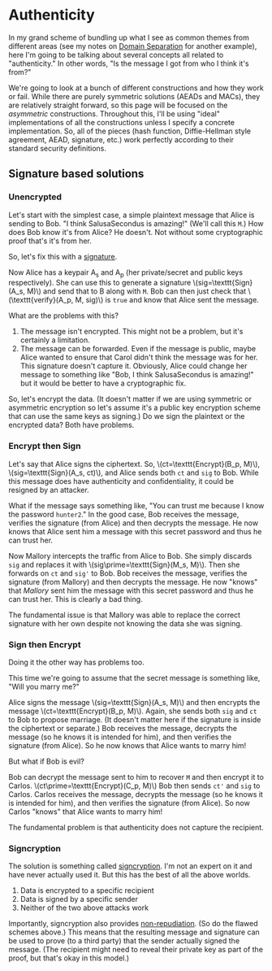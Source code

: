 # Authenticity

In my grand scheme of bundling up what I see as common themes from different areas
(see my notes on [Domain Separation](domain_separation.md) for another example),
here I'm going to be talking about several concepts all related to "authenticity."
In other words, "Is the message I got from who I think it's from?"

We're going to look at a bunch of different constructions and how they work or fail.
While there are purely symmetric solutions (AEADs and MACs), they are relatively straight forward,
so this page will be focused on the *asymmetric* constructions.
Throughout this, I'll be using "ideal" implementations of all the constructions unless I specify a concrete implementation.
So, all of the pieces (hash function, Diffie-Hellman style agreement, AEAD, signature, etc.) work perfectly according to their standard security definitions.

## Signature based solutions

### Unencrypted

Let's start with the simplest case, a simple plaintext message that Alice is sending to Bob.
"I think SalusaSecondus is amazing!"
(We'll call this `M`.)
How does Bob know it's from Alice?
He doesn't.
Not without some cryptographic proof that's it's from her.

So, let's fix this with a [signature](https://en.wikipedia.org/wiki/Digital_signature).

Now Alice has a keypair A<sub>s</sub> and A<sub>p</sub> (her private/secret and public keys respectively).
She can use this to generate a signature \\(sig=\texttt{Sign}(A_s, M)\\) and send that to B along with `M`.
Bob can then just check that \\(\\texttt{verify}(A_p, M, sig)\\) is `true` and know that Alice sent the message.

What are the problems with this?

1. The message isn't encrypted.
   This might not be a problem, but it's certainly a limitation.
2. The message can be forwarded.
   Even if the message is public, maybe Alice wanted to ensure that Carol didn't think the message was for her.
   This signature doesn't capture it.
   Obviously, Alice could change her message to something like "Bob, I think SalusaSecondus is amazing!" but it would be better to have a cryptographic fix.

So, let's encrypt the data.
(It doesn't matter if we are using symmetric or asymmetric encryption so let's assume it's a public key encryption scheme that can use the same keys as signing.)
Do we sign the plaintext or the encrypted data?
Both have problems.

### Encrypt then Sign

Let's say that Alice signs the ciphertext.
So, \\(ct=\texttt{Encrypt}(B_p, M)\\), \\(sig=\texttt{Sign}(A_s, ct)\\), and Alice sends both `ct` and `sig` to Bob.
While this message does have authenticity and confidentiality, it could be resigned by an attacker.

What if the message says something like, "You can trust me because I know the password `hunter2`."
In the good case, Bob receives the message, verifies the signature (from Alice) and then decrypts the message.
He now knows that Alice sent him a message with this secret password and thus he can trust her.

Now Mallory intercepts the traffic from Alice to Bob.
She simply discards `sig` and replaces it with \\(sig\prime=\texttt{Sign}(M_s, M)\\).
Then she forwards on `ct` and `sig'` to Bob.
Bob receives the message, verifies the signature (from Mallory) and then decrypts the message.
He now "knows" that *Mallory* sent him the message with this secret password and thus he can trust her.
This is clearly a bad thing.

The fundamental issue is that Mallory was able to replace the correct signature with her own
despite not knowing the data she was signing.

### Sign then Encrypt

Doing it the other way has problems too.

This time we're going to assume that the secret message is something like, "Will you marry me?"

Alice signs the message \\(sig=\texttt{Sign}(A_s, M)\\) and then encrypts the message \\(ct=\texttt{Encrypt}(B_p, M)\\).
Again, she sends both `sig` and `ct` to Bob to propose marriage.
(It doesn't matter here if the signature is inside the ciphertext or separate.)
Bob receives the message, decrypts the message (so he knows it is intended for him), and then verifies the signature (from Alice).
So he now knows that Alice wants to marry him!

But what if Bob is evil?

Bob can decrypt the message sent to him to recover `M` and then encrypt it to Carlos.
\\(ct\prime=\texttt{Encrypt}(C_p, M)\\)
Bob then sends `ct'` and `sig` to Carlos.
Carlos receives the message, decrypts the message (so he knows it is intended for him), and then verifies the signature (from Alice).
So now Carlos "knows" that Alice wants to marry him!

The fundamental problem is that authenticity does not capture the recipient.

### Signcryption

The solution is something called [signcryption](https://en.wikipedia.org/wiki/Signcryption).
I'm not an expert on it and have never actually used it.
But this has the best of all the above worlds.

1. Data is encrypted to a specific recipient
2. Data is signed by a specific sender
3. Neither of the two above attacks work

Importantly, signcryption also provides [non-repudiation](https://en.wikipedia.org/wiki/Non-repudiation).
(So do the flawed schemes above.)
This means that the resulting message and signature can be used to prove (to a third party) that the sender actually signed the message.
(The recipient might need to reveal their private key as part of the proof, but that's okay in this model.)
